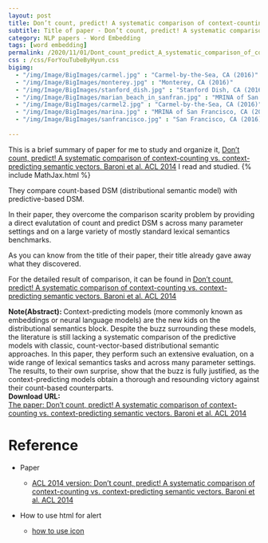 ```yaml
---
layout: post
title: Don’t count, predict! A systematic comparison of context-counting vs. context-predicting semantic vectors
subtitle: Title of paper - Don’t count, predict! A systematic comparison of context-counting vs. context-predicting semantic vectors
category: NLP papers - Word Embedding
tags: [word embedding]
permalink: /2020/11/01/Dont_count_predict_A_systematic_comparison_of_context-counting_vs._context-predicting_semantic_vectors/
css : /css/ForYouTubeByHyun.css
bigimg: 
  - "/img/Image/BigImages/carmel.jpg" : "Carmel-by-the-Sea, CA (2016)"
  - "/img/Image/BigImages/monterey.jpg" : "Monterey, CA (2016)"
  - "/img/Image/BigImages/stanford_dish.jpg" : "Stanford Dish, CA (2016)"
  - "/img/Image/BigImages/marian_beach_in_sanfran.jpg" : "MRINA of San Francisco, CA (2016)"
  - "/img/Image/BigImages/carmel2.jpg" : "Carmel-by-the-Sea, CA (2016)"
  - "/img/Image/BigImages/marina.jpg" : "MRINA of San Francisco, CA (2016)"
  - "/img/Image/BigImages/sanfrancisco.jpg" : "San Francisco, CA (2016)"
  
---
```


This is a brief summary of paper for me to study and organize it, [Don’t count, predict! A systematic comparison of context-counting vs. context-predicting semantic vectors. Baroni et al. ACL 2014](https://www.aclweb.org/anthology/P14-1023/) I read and studied. 
{% include MathJax.html %}

They compare count-based DSM (distributional semantic model) with predictive-based DSM.

In their paper, they overcome the comparison scarity problem by providing a direct evalutation of count and predict DSM s across many parameter settings and on a large variety of mostly standard lexical semantics benchmarks. 

As you can know from the title of their paper, their title already gave away what they discovered.

For the detailed result of comparison, it can be found in [Don’t count, predict! A systematic comparison of context-counting vs. context-predicting semantic vectors. Baroni et al. ACL 2014](https://www.aclweb.org/anthology/P14-1023/)

<div class="alert alert-info" role="alert"><i class="fa fa-info-circle"></i> <b>Note(Abstract): </b>
Context-predicting models (more commonly known as embeddings or neural language models) are the new kids on the distributional semantics block. Despite the buzz surrounding these models, the literature is still lacking a systematic comparison of the predictive models with classic, count-vector-based distributional semantic approaches. In this paper, they perform such an extensive evaluation, on a wide range of lexical semantics tasks and across many parameter settings. The results, to their own surprise, show that the buzz is fully justified, as the context-predicting models obtain a thorough and resounding victory against their count-based counterparts.
</div>
    
<div class="alert alert-success" role="alert"><i class="fa fa-paperclip fa-lg"></i> <b>Download URL: </b><br>
  <a href="https://www.aclweb.org/anthology/P14-1023/">The paper: Don’t count, predict! A systematic comparison of context-counting vs. context-predicting semantic vectors. Baroni et al. ACL 2014</a>
</div>

# Reference 

- Paper 
  - [ACL 2014 version: Don’t count, predict! A systematic comparison of context-counting vs. context-predicting semantic vectors. Baroni et al. ACL 2014](https://www.aclweb.org/anthology/P14-1023/)
  
- How to use html for alert
  - [how to use icon](http://idratherbewriting.com/documentation-theme-jekyll/mydoc_icons.html)
    


